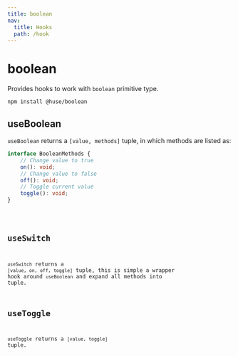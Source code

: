 ```yaml
---
title: boolean
nav:
  title: Hooks
  path: /hook
---
```


# boolean

Provides hooks to work with `boolean` primitive type.

```shell
npm install @huse/boolean
```

## useBoolean

`useBoolean` returns a `[value, methods]` tuple, in which methods are listed as:

```typescript
interface BooleanMethods {
    // Change value to true
    on(): void;
    // Change value to false
    off(): void;
    // Toggle current value
    toggle(): void;
}
```
<code src="./demo/useBoolean.tsx">


## useSwitch

`useSwitch` returns a `[value, on, off, toggle]` tuple, this is simple a wrapper hook around `useBoolean` and expand all methods into tuple.

## useToggle

`useToggle` returns a `[value, toggle]` tuple.

